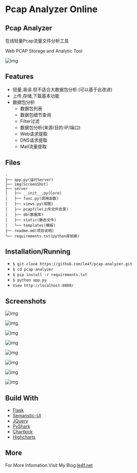 Pcap Analyzer Online
======

Pcap Analyzer
---

在线轻量Pcap流量文件分析工具

Web PCAP Storage and Analytic Tool

![img](img/pcap-analyzer-01.png)


Features
---

*	轻量,易读.但不适合大数据包分析.(可以基于此改进)
*	上传,存储,下载基本功能
*	数据包分析
	*	数据包列表
	*	数据包细节查询
	*	Filter过滤
	*	数据包分析(来源/目的:IP/端口)
	*	Web请求提取
	*	DNS请求提取
	*	Mail流量提取

Files
---

```
.
├── app.py(运行Server)
├── img(ScreenShot)
├── server
│   ├── __init__.py(Core)
│   ├── func.py(调用函数)
│   ├── views.py(视图)
│   ├── pcapfile(上传文件目录)
│   ├── db(数据库)
│   ├── static(静态文件)
│   └── templates(模板)
├── readme.md(项目说明)
└── requirements.txt(python库依赖)
```

Installation/Running
---

* `$ git clone https://github.com/le4f/pcap-analyzer.git`
* `$ cd pcap-analyzer`
* `$ pip install -r requirements.txt`
* `$ python app.py`
* `View http://localhost:8080/ `

Screenshots
---

![img](img/pcap-analyzer-01.png)

![img](img/pcap-analyzer-02.png)

![img](img/pcap-analyzer-03.png)

![img](img/pcap-analyzer-04.png)

![img](img/pcap-analyzer-05.png)

![img](img/pcap-analyzer-06.png)

![img](img/pcap-analyzer-07.png)

![img](img/pcap-analyzer-08.png)


Build With
---

*	[Flask](http://flask.pocoo.org)
*	[Semanstic-UI](http://semantic-ui.com)
*	[JQuery](http://jquery.com/)
*	[PyShark](http://kiminewt.github.io/pyshark/)
*	[Chartkick](https://github.com/mher/chartkick.py)
*	[Highcharts](http://api.highcharts.com/highcharts)

More
---

For More Infomation.Visit My Blog:[le4f.net](http://le4f.net)